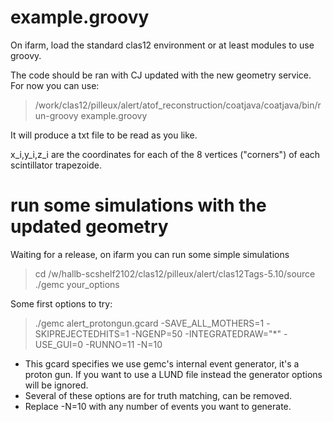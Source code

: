 # example.groovy
On ifarm, load the standard clas12 environment or at least modules to use groovy.

The code should be ran with CJ updated with the new geometry service. For now you can use:

>/work/clas12/pilleux/alert/atof_reconstruction/coatjava/coatjava/bin/run-groovy example.groovy

It will produce a txt file to be read as you like. 

x_i,y_i,z_i are the coordinates for each of the 8 vertices ("corners") of each scintillator trapezoide.

# run some simulations with the updated geometry
Waiting for a release, on ifarm you can run some simple simulations

> cd /w/hallb-scshelf2102/clas12/pilleux/alert/clas12Tags-5.10/source
> ./gemc your_options

Some first options to try: 
> ./gemc alert_protongun.gcard -SAVE_ALL_MOTHERS=1 -SKIPREJECTEDHITS=1 -NGENP=50 -INTEGRATEDRAW="*" -USE_GUI=0 -RUNNO=11 -N=10

- This gcard specifies we use gemc's internal event generator, it's a proton gun. If you want to use a LUND file instead the generator options will be ignored. 
- Several of these options are for truth matching, can be removed. 
- Replace -N=10 with any number of events you want to generate. 
